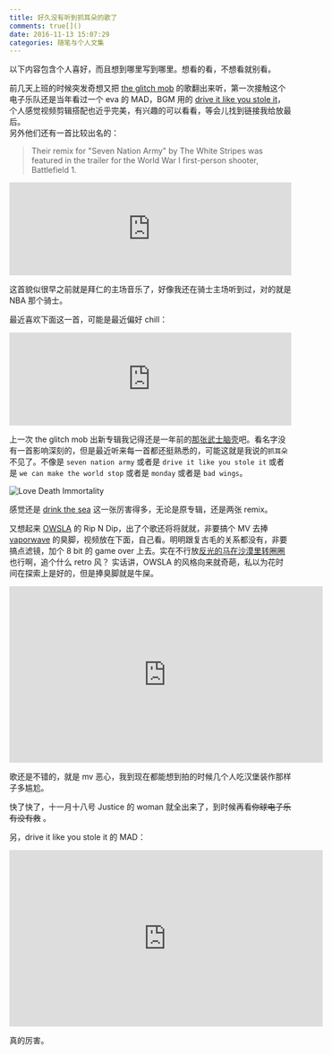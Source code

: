 ```yaml
---
title: 好久没有听到抓耳朵的歌了
comments: true[]()
date: 2016-11-13 15:07:29
categories: 随笔与个人文集
---
```

以下内容包含个人喜好，而且想到哪里写到哪里。想看的看，不想看就别看。

前几天上班的时候突发奇想又把 [the glitch mob](https://en.wikipedia.org/wiki/The_Glitch_Mob) 的歌翻出来听，第一次接触这个电子乐队还是当年看过一个 eva 的 MAD，BGM 用的 [drive it like you stole it](https://soundcloud.com/theglitchmob/drive-it-like-you-stole-it)，个人感觉视频剪辑搭配也近乎完美，有兴趣的可以看看，等会儿找到链接我给放最后。  
另外他们还有一首比较出名的：

> Their remix for "Seven Nation Army" by The White Stripes was featured in the trailer for the World War I first-person shooter, Battlefield 1.

<iframe width="100%" height="166" scrolling="no" frameborder="no" src="https://w.soundcloud.com/player/?url=https%3A//api.soundcloud.com/tracks/10240918&amp;color=ff5500&amp;auto_play=false&amp;hide_related=false&amp;show_comments=true&amp;show_user=true&amp;show_reposts=false"></iframe>

这首貌似很早之前就是拜仁的主场音乐了，好像我还在骑士主场听到过，对的就是 NBA 那个骑士。

最近喜欢下面这一首，可能是最近偏好 chill：

<iframe width="100%" height="166" scrolling="no" frameborder="no" src="https://w.soundcloud.com/player/?url=https%3A//api.soundcloud.com/tracks/17958158&amp;color=ff5500&amp;auto_play=true&amp;hide_related=false&amp;show_comments=true&amp;show_user=true&amp;show_reposts=false"></iframe>

上一次 the glitch mob 出新专辑我记得还是一年前的[那张武士脑壳](https://soundcloud.com/theglitchmob/sets/the-glitch-mob-love-death-immortality)吧。看名字没有一首影响深刻的，但是最近听来每一首都还挺熟悉的，可能这就是我说的`抓耳朵`不见了。不像是 `seven nation army` 或者是 `drive it like you stole it` 或者是 `we can make the world stop` 或者是 `monday` 或者是 `bad wings`。

![Love Death Immortality](https://i.ytimg.com/vi/LBZ-3Ugj1AQ/maxresdefault.jpg)

感觉还是 [drink the sea](https://soundcloud.com/theglitchmob/sets/drink-the-sea) 这一张厉害得多，无论是原专辑，还是两张 remix。

又想起来 [OWSLA](https://www.youtube.com/channel/UC8nidfOKkcgpO6tfc9OSdBQ) 的 Rip N Dip，出了个歌还将将就就，非要搞个 MV 去捧 [vaporwave](https://en.wikipedia.org/wiki/Vaporwave) 的臭脚，视频放在下面，自己看。明明跟复古毛的关系都没有，非要搞点滤镜，加个 8 bit 的 game over 上去。实在不行放[反光的马在沙漠里转圈圈](https://www.youtube.com/user/OWSLAofficial/videos)也行啊，追个什么 retro 风？ 实话讲，OWSLA 的风格向来就奇葩，私以为花时间在探索上是好的，但是捧臭脚就是牛屎。

<iframe width="560" height="315" src="https://www.youtube.com/embed/2YllipGl2Is" frameborder="0" allowfullscreen></iframe>

歌还是不错的，就是 mv 恶心，我到现在都能想到拍的时候几个人吃汉堡装作那样子多尴尬。

快了快了，十一月十八号 Justice 的 woman 就全出来了，到时候再看~~你球电子乐有没有救~~ 。

另，drive it like you stole it 的 MAD：

<iframe width="560" height="315" src="https://www.youtube.com/embed/qpaC4QuVKMk" frameborder="0" allowfullscreen></iframe>

真的厉害。
